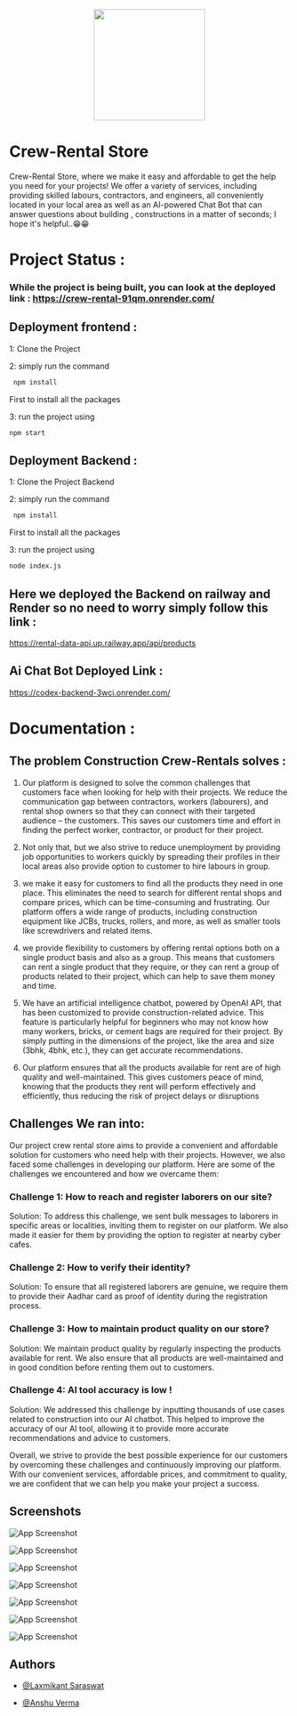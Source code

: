 <div align="center">
  <img src="https://drive.google.com/u/0/uc?id=1qA2dz01DxdX6zWZpBinm-CK9KsNI5sVI&export=download" width="200" />
</div>


# Crew-Rental Store

Crew-Rental Store, where we make it easy and affordable to get the help you need for your projects! We offer a variety of services, including providing skilled labours, contractors, and engineers, all conveniently located in your local area as well as an AI-powered Chat Bot that can answer questions about building , constructions in a matter of seconds; I hope it's helpful..😁😁 

# Project Status : 

### While the project is being built, you can look at the deployed link : https://crew-rental-91qm.onrender.com/


## Deployment frontend :

1: Clone the Project

2: simply run the command

```bash
 npm install
```

First to install all the packages

3: run the project using

```bash
npm start
```

## Deployment Backend :

1: Clone the Project Backend

2: simply run the command

```bash
 npm install
```

First to install all the packages

3: run the project using

```bash
node index.js
```

## Here we deployed the Backend on railway and Render so no need to worry simply follow this link : 
https://rental-data-api.up.railway.app/api/products

## Ai Chat Bot Deployed Link : 
https://codex-backend-3wci.onrender.com/



# Documentation : 

## The problem Construction Crew-Rentals solves : 

1. Our platform is designed to solve the common challenges that customers face when looking for help with their projects. We reduce the communication gap between contractors, workers (labourers), and rental shop owners so that they can connect with their targeted audience – the customers. This saves our customers time and effort in finding the perfect worker, contractor, or product for their project.

2. Not only that, but we also strive to reduce unemployment by providing job opportunities to workers quickly by spreading their profiles in their local areas also provide option to customer to hire labours in group.

3. we make it easy for customers to find all the products they need in one place. This eliminates the need to search for different rental shops and compare prices, which can be time-consuming and frustrating. Our platform offers a wide range of products, including construction equipment like JCBs, trucks, rollers, and more, as well as smaller tools like screwdrivers and related items.

4. we provide flexibility to customers by offering rental options both on a single product basis and also as a group. This means that customers can rent a single product that they require, or they can rent a group of products related to their project, which can help to save them money and time.

5. We have an artificial intelligence chatbot, powered by OpenAI API, that has been customized to provide construction-related advice. This feature is particularly helpful for beginners who may not know how many workers, bricks, or cement bags are required for their project. By simply putting in the dimensions of the project, like the area and size (3bhk, 4bhk, etc.), they can get accurate recommendations.

6. Our platform ensures that all the products available for rent are of high quality and well-maintained. This gives customers peace of mind, knowing that the products they rent will perform effectively and efficiently, thus reducing the risk of project delays or disruptions

## Challenges We ran into: 

Our project crew rental store aims to provide a convenient and affordable solution for customers who need help with their projects. However, we also faced some challenges in developing our platform. Here are some of the challenges we encountered and how we overcame them:

### Challenge 1: How to reach and register laborers on our site?

Solution: To address this challenge, we sent bulk messages to laborers in specific areas or localities, inviting them to register on our platform. We also made it easier for them by providing the option to register at nearby cyber cafes.

### Challenge 2: How to verify their identity?

Solution: To ensure that all registered laborers are genuine, we require them to provide their Aadhar card as proof of identity during the registration process.

### Challenge 3: How to maintain product quality on our store?

Solution: We maintain product quality by regularly inspecting the products available for rent. We also ensure that all products are well-maintained and in good condition before renting them out to customers.

### Challenge 4: AI tool accuracy is low !

Solution: We addressed this challenge by inputting thousands of use cases related to construction into our AI chatbot. This helped to improve the accuracy of our AI tool, allowing it to provide more accurate recommendations and advice to customers.

Overall, we strive to provide the best possible experience for our customers by overcoming these challenges and continuously improving our platform. With our convenient services, affordable prices, and commitment to quality, we are confident that we can help you make your project a success.

## Screenshots

![App Screenshot](https://drive.google.com/u/0/uc?id=1uSfxJ0V0hbHzoACRT4L6qp47-mZ_MRIl&export=download)

![App Screenshot](https://drive.google.com/u/0/uc?id=1pEtnPKn3zXXMxRgSummIzfEEDWiI8-VV&export=download)

![App Screenshot](https://drive.google.com/u/0/uc?id=1l9kB8b4YqP4OXY5AanrLuElcHGt3f-v3&export=download)


![App Screenshot](https://drive.google.com/u/0/uc?id=1A3HgVk-V4ljEKo2KLQtv2aHefp-JVdwC&export=download)

![App Screenshot](https://drive.google.com/u/0/uc?id=1ho-9NjOAPbEyU8sgWbd7ZY2SxQeUCgCE&export=download)


![App Screenshot](https://drive.google.com/u/0/uc?id=1N1r4L7GSzll9Hz5miDs4S-VCR4jzgu8-&export=download)

![App Screenshot](https://drive.google.com/u/0/uc?id=1BZ1pu-ncKb6L86LFDFbeINHKinZPHxN2&export=download)











## Authors

- [@Laxmikant Saraswat](https://github.com/laxmikant007)

- [@Anshu Verma](https://github.com/anshu0202)

